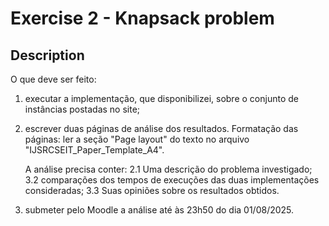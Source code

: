 # Exercise 2 - Knapsack problem

## Description

O que deve ser feito:
1) executar a implementação, que disponibilizei, sobre o conjunto de instâncias postadas no site;
2) escrever duas páginas de análise dos resultados.
   Formatação das páginas: ler a seção "Page layout" do texto no arquivo
   "IJSRCSEIT_Paper_Template_A4".

   A análise precisa conter:
   2.1 Uma descrição do problema investigado;
   3.2 comparações dos tempos de execuções das duas implementações consideradas;
   3.3 Suas opiniões sobre os resultados obtidos.

3) submeter pelo Moodle a análise até às 23h50 do dia 01/08/2025.
